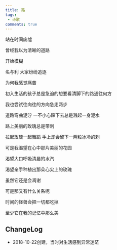 ```yaml
---
title: 路
tags:
 - 诗歌
comments: true
---
```


站在时间废墟

曾经我以为清晰的道路

开始模糊

名与利 大家纷纷追逐

为何我感觉痛苦

初入生活的孩子总是急迫的想要看清脚下的路通往何方

我也尝试往向往的方向急走两步

道路弯曲泥泞 一不小心踩下去总是溅起一身泥水

路上美丽的玫瑰总是带刺

拉起玫瑰一起舞蹈 手上却会留下一两粒冰冷的刺

可是我渴望在心中那片美丽的花园

渴望大口呼吸清晨的水汽

渴望亲手种植出那朵心尖上的玫瑰

虽然它还是会凋谢

可是那又有什么关系呢

时间的怪兽会把一切都吃掉

至少它在我的记忆中那么美

## ChangeLog

- 2018-10-22创建，当时对生活感到异常迷茫